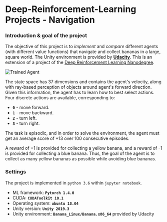 [//]: # (Image References)

[image1]: https://user-images.githubusercontent.com/10624937/42135619-d90f2f28-7d12-11e8-8823-82b970a54d7e.gif "Trained Agent"

# Deep-Reinforcement-Learning Projects - Navigation

### Introduction & goal of the project

The objective of this project is to *implement* and *compare* different agents (with different value functions) that navigate and collect bananas in a large, square world. The Unity environment is provided by [**Udacity**](https://www.udacity.com/). This is an extension of a project of the [Deep Reinforcement Learning Nanodegree](https://www.udacity.com/course/deep-reinforcement-learning-nanodegree--nd893).

![Trained Agent][image1]

The state space has 37 dimensions and contains the agent's velocity, along with ray-based perception of objects around agent's forward direction.  Given this information, the agent has to learn how to best select actions.  Four discrete actions are available, corresponding to:
- **`0`** - move forward.
- **`1`** - move backward.
- **`2`** - turn left.
- **`3`** - turn right.

The task is episodic, and in order to solve the environment, the agent must get an average score of +13 over 100 consecutive episodes.

A reward of +1 is provided for collecting a yellow banana, and a reward of -1 is provided for collecting a blue banana.  Thus, the goal of the agent is to collect as many yellow bananas as possible while avoiding blue bananas.  

### Settings

The project is implemented in `python 3.6` within `jupyter notebook`. 

* ML framework: **`Pytorch 1.4.0`**
* CUDA: **`CUDAToolkit 10.1`**
* Operating system: **`ubuntu 18.04`**
* Unity version: **`Unity 2019.3`** 
* Unity environment: **`Banana_Linux/Banana.x86_64`** provided by Udacity

